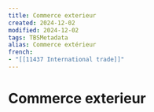 ```yaml
---
title: Commerce exterieur
created: 2024-12-02
modified: 2024-12-02
tags: TBSMetadata
alias: Commerce extérieur
french:
- "[[11437 International trade]]"
---
```

# Commerce exterieur
